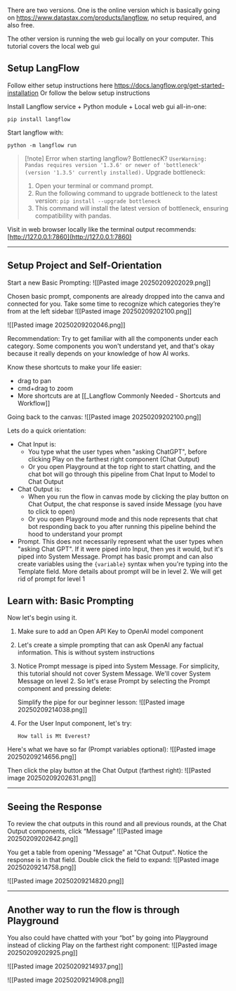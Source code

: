 
There are two versions. One is the online version which is basically going on https://www.datastax.com/products/langflow, no setup required, and also free.

The other version is running the web gui locally on your computer. This tutorial covers the local web gui

## Setup LangFlow

Follow either setup instructions here
https://docs.langflow.org/get-started-installation
Or follow the below setup instructions

Install Langflow service + Python module + Local web gui all-in-one:
```
pip install langflow
```

Start langflow with:
```
python -m langflow run
```

> [!note] Error when starting langflow? BottlenecK?
> `UserWarning: Pandas requires version '1.3.6' or newer of 'bottleneck' (version '1.3.5' currently installed).`
> Upgrade bottleneck:
> 1. Open your terminal or command prompt.
> 2. Run the following command to upgrade bottleneck to the latest version:
>    `pip install --upgrade bottleneck`
> 3. This command will install the latest version of bottleneck, ensuring compatibility with pandas.

Visit in web browser locally like the terminal output recommends:
[http://127.0.0.1:7860](http://127.0.0.1:7860)


---

## Setup Project and Self-Orientation

Start a new Basic Prompting:
![[Pasted image 20250209202029.png]]

Chosen basic prompt, components are already dropped into the canva and connected for you. Take some time to recognize which categories they’re from at the left sidebar
![[Pasted image 20250209202100.png]]

![[Pasted image 20250209202046.png]]

Recommendation: Try to get familiar with all the components under each category. Some components you won't understand yet, and that's okay because it really depends on your knowledge of how AI works.


Know these shortcuts to make your life easier:  
- drag to pan
- cmd+drag to zoom
- More shortcuts are at [[_Langflow Commonly Needed - Shortcuts and Workflow]]

Going back to the canvas:
![[Pasted image 20250209202100.png]]

Lets do a quick orientation:
- Chat Input is:
	- You type what the user types when "asking ChatGPT", before clicking Play on the farthest right component (Chat Output)
	- Or you open Playground at the top right to start chatting, and the chat bot will go through this pipeline from Chat Input to Model to Chat Output
- Chat Output is:
	- When you run the flow in canvas mode by clicking the play button on Chat Output, the chat response is saved inside Message (you have to click to open)
	- Or you open Playground mode and this node represents that chat bot responding back to you after running this pipeline behind the hood to understand your prompt
- Prompt. This does not necessarily represent what the user types when "asking Chat GPT". If it were piped into Input, then yes it would, but it's piped into System Message. Prompt has basic prompt and can also create variables using the `{variable}` syntax when you're typing into the Template field. More details about prompt will be in level 2. We will get rid of prompt for level 1

## Learn with: Basic Prompting

Now let's begin using it. 
1. Make sure to add an Open API Key to OpenAI model component
2. Let's create a simple prompting that can ask OpenAI any factual information. This is without system instructions
3. Notice Prompt message is piped into System Message. For simplicity, this tutorial should not cover System Message. We'll cover System Message on level 2. So let's erase Prompt by selecting the Prompt component and pressing delete:
   
   Simplify the pipe for our beginner lesson:
   ![[Pasted image 20250209214038.png]]

4. For the User Input component, let's try:
	```
	How tall is Mt Everest?
	```

Here's what we have so far (Prompt variables optional):
![[Pasted image 20250209214656.png]]

Then click the play button at the Chat Output (farthest right):
![[Pasted image 20250209202631.png]]

---

## Seeing the Response

To review the chat outputs in this round and all previous rounds, at the Chat Output components, click “Message”
![[Pasted image 20250209202642.png]]

You get a table from opening "Message" at "Chat Output". Notice the response is in that field. Double click the field to expand:
![[Pasted image 20250209214758.png]]

![[Pasted image 20250209214820.png]]

---

## Another way to run the flow is through Playground

You also could have chatted with your “bot” by going into Playground instead of clicking Play on the farthest right component:
![[Pasted image 20250209202925.png]]

![[Pasted image 20250209214937.png]]

![[Pasted image 20250209214908.png]]